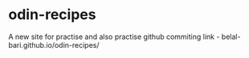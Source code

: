 # odin-recipes
A new site for practise and also practise github commiting
link - belal-bari.github.io/odin-recipes/
